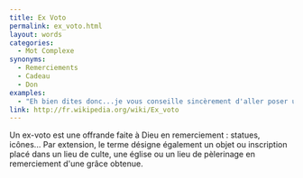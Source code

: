 ```yaml
---
title: Ex Voto
permalink: ex_voto.html
layout: words
categories:
  - Mot Complexe
synonyms:
  - Remerciements
  - Cadeau
  - Don
examples:
  - "Eh bien dites donc...je vous conseille sincèrement d'aller poser un ex-voto, vu votre chance aujourd'hui..."
link: http://fr.wikipedia.org/wiki/Ex_voto
---
```


Un ex-voto est une offrande faite à Dieu en remerciement : statues, icônes... Par extension, le terme désigne également un objet ou inscription placé dans un lieu de culte, une église ou un lieu de pèlerinage en remerciement d'une grâce obtenue.
